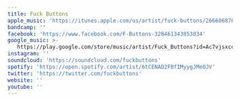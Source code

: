 ```yaml
---
title: Fuck Buttons
apple_music: 'https://itunes.apple.com/us/artist/fuck-buttons/266606878'
bandcamp: ''
facebook: 'https://www.facebook.com/F-Buttons-328461343853034'
google_music: >-
   https://play.google.com/store/music/artist/Fuck_Buttons?id=Ac7vjsxcceeczmdj6n6q6hyta3e
instagram: ''
soundcloud: 'https://soundcloud.com/fuckbuttons'
spotify: 'https://open.spotify.com/artist/6tCENAD2FBfIMyygJMeOJV'
twitter: 'https://twitter.com/fuckbuttons'
website: ''
youtube: ''
---
```

